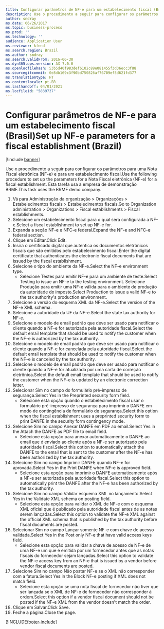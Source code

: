 ```yaml
---
title: Configurar parâmetros de NF-e para um estabelecimento fiscal (Brasil)
description: Use o procedimento a seguir para configurar os parâmetros para uma Nota Fiscal eletrônica (NF-e) e para um estabelecimento fiscal.
author: sndray
ms.date: 06/26/2017
ms.topic: business-process
ms.prod: ''
ms.technology: ''
audience: Application User
ms.reviewer: kfend
ms.search.region: Brazil
ms.author: sndray
ms.search.validFrom: 2016-06-30
ms.dyn365.ops.version: AX 7.0.0
ms.openlocfilehash: 53b5d40f983def6102c89e081455f3d36ecc3f88
ms.sourcegitcommit: 0e8db169c3f90bd750826af76709ef5d621fd377
ms.translationtype: HT
ms.contentlocale: pt-BR
ms.lasthandoff: 04/01/2021
ms.locfileid: "5839737"
---
```

# <a name="set-up-nf-e-parameters-for-a-fiscal-establishment-brazil"></a><span data-ttu-id="42ca0-103">Configurar parâmetros de NF-e para um estabelecimento fiscal (Brasil)</span><span class="sxs-lookup"><span data-stu-id="42ca0-103">Set up NF-e parameters for a fiscal establishment (Brazil)</span></span>

[!include [banner](../../includes/banner.md)]

<span data-ttu-id="42ca0-104">Use o procedimento a seguir para configurar os parâmetros para uma Nota Fiscal eletrônica (NF-e) e para um estabelecimento fiscal.</span><span class="sxs-lookup"><span data-stu-id="42ca0-104">Use the following procedure to set up the parameters for a Nota Fiscal eletrônica (NF-e) for a fiscal establishment.</span></span> <span data-ttu-id="42ca0-105">Esta tarefa usa a empresa de demonstração BRMF.</span><span class="sxs-lookup"><span data-stu-id="42ca0-105">This task uses the BRMF demo company.</span></span>

1. <span data-ttu-id="42ca0-106">Vá para Administração da organização > Organizações > Estabelecimentos fiscais > Estabelecimentos fiscais.</span><span class="sxs-lookup"><span data-stu-id="42ca0-106">Go to Organization administration > Organizations > Fiscal establishments > Fiscal establishments.</span></span>
2. <span data-ttu-id="42ca0-107">Selecione um estabelecimento fiscal para o qual será configurada a NF-e.</span><span class="sxs-lookup"><span data-stu-id="42ca0-107">Select a fiscal establishment to set up NF-e for.</span></span>
3. <span data-ttu-id="42ca0-108">Expanda a seção NF-e e NFC-e federal.</span><span class="sxs-lookup"><span data-stu-id="42ca0-108">Expand the NF-e and NFC-e federal section.</span></span>
4. <span data-ttu-id="42ca0-109">Clique em Editar.</span><span class="sxs-lookup"><span data-stu-id="42ca0-109">Click Edit.</span></span>
5. <span data-ttu-id="42ca0-110">Insira o certificado digital que autentica os documentos eletrônicos fiscais que são emitidos pelo estabelecimento fiscal.</span><span class="sxs-lookup"><span data-stu-id="42ca0-110">Enter the digital certificate that authenticates the electronic fiscal documents that are issued by the fiscal establishment.</span></span>
6. <span data-ttu-id="42ca0-111">Selecione o tipo do ambiente da NF-e.</span><span class="sxs-lookup"><span data-stu-id="42ca0-111">Select the NF-e environment type.</span></span>
    * <span data-ttu-id="42ca0-112">Selecione Testes para emitir NF-e para um ambiente de teste.</span><span class="sxs-lookup"><span data-stu-id="42ca0-112">Select Testing to issue an NF-e to the testing environment.</span></span> <span data-ttu-id="42ca0-113">Selecione Produção para emitir uma NF-e válida para o ambiente de produção da autoridade do imposto.</span><span class="sxs-lookup"><span data-stu-id="42ca0-113">Select Production to issue a valid NF-e to the tax authority's production environment.</span></span>  
7. <span data-ttu-id="42ca0-114">Selecione a versão do esquema XML da NF-e.</span><span class="sxs-lookup"><span data-stu-id="42ca0-114">Select the version of the NF-e XML schema.</span></span>
8. <span data-ttu-id="42ca0-115">Selecione a autoridade da UF da NF-e.</span><span class="sxs-lookup"><span data-stu-id="42ca0-115">Select the state tax authority for NF-e.</span></span>
9. <span data-ttu-id="42ca0-116">Selecione o modelo de email padrão que deve ser usado para notificar o cliente quando a NF-e for autorizada pela autoridade fiscal.</span><span class="sxs-lookup"><span data-stu-id="42ca0-116">Select the default email template that should be used to notify the customer when the NF-e is authorized by the tax authority.</span></span>
10. <span data-ttu-id="42ca0-117">Selecione o modelo de email padrão que deve ser usado para notificar o cliente quando a NF-e for cancelada pela autoridade fiscal.</span><span class="sxs-lookup"><span data-stu-id="42ca0-117">Select the default email template that should be used to notify the customer when the NF-e is canceled by the tax authority.</span></span>
11. <span data-ttu-id="42ca0-118">Selecione o modelo de email padrão que deve ser usado para notificar o cliente quando a NF-e for atualizada por uma carta de correção eletrônica.</span><span class="sxs-lookup"><span data-stu-id="42ca0-118">Select the default email template that should be used to notify the customer when the NF-e is updated by an electronic correction letter.</span></span>
12. <span data-ttu-id="42ca0-119">Selecionar Sim no campo do formulário pré-impresso de segurança.</span><span class="sxs-lookup"><span data-stu-id="42ca0-119">Select Yes in the Preprinted security form field.</span></span>
    * <span data-ttu-id="42ca0-120">Selecione esta opção quando o estabelecimento fiscal usar o formulário pré-impresso de segurança para imprimir o DANFE em modo de contingência de formulário de segurança.</span><span class="sxs-lookup"><span data-stu-id="42ca0-120">Select this option when the fiscal establishment uses a preprinted security form to print DANFE in the security form contingency mode.</span></span>  
13. <span data-ttu-id="42ca0-121">Selecione Sim no campo Anexar DANFE em PDF ao email.</span><span class="sxs-lookup"><span data-stu-id="42ca0-121">Select Yes in the Attach the DANFE as PDF file to  email field.</span></span>
    * <span data-ttu-id="42ca0-122">Selecione esta opção para anexar automaticamente o DANFE ao email que é enviado ao cliente após a NF-e ser autorizado pela autoridade fiscal.</span><span class="sxs-lookup"><span data-stu-id="42ca0-122">Select this option to automatically attach the DANFE to the email that is sent to the customer after the NF-e has been authorized by the tax authority.</span></span>  
14. <span data-ttu-id="42ca0-123">Selecione Sim no campo Imprimir DANFE quando NF-e for aprovada.</span><span class="sxs-lookup"><span data-stu-id="42ca0-123">Select Yes in the Print DANFE when NF-e is approved field.</span></span>
    * <span data-ttu-id="42ca0-124">Selecione esta opção para imprimir o DANFE automaticamente após a NF-e ser autorizada pela autoridade fiscal.</span><span class="sxs-lookup"><span data-stu-id="42ca0-124">Select this option to automatically print the DANFE after the NF-e has been authorized by the tax authority.</span></span>  
15. <span data-ttu-id="42ca0-125">Selecione Sim no campo Validar esquema XML no lançamento.</span><span class="sxs-lookup"><span data-stu-id="42ca0-125">Select Yes in the Validate XML schema on posting field.</span></span>
    * <span data-ttu-id="42ca0-126">Selecione esta opção para validar o XML de NF-e com o esquema XML oficial que é publicado pela autoridade fiscal antes de as notas serem lançadas.</span><span class="sxs-lookup"><span data-stu-id="42ca0-126">Select this option to validate the NF-e XML against the official XML schema that is published by the tax authority before fiscal documents are posted.</span></span>  
16. <span data-ttu-id="42ca0-127">Selecionar Sim no campo Lançar somente NF-e com chave de acesso validada.</span><span class="sxs-lookup"><span data-stu-id="42ca0-127">Select Yes in the Post only NF-e that have valid access keys field.</span></span>
    * <span data-ttu-id="42ca0-128">Selecione esta opção para validar a chave de acesso de NF-e de uma NF-e um que é emitida por um fornecedor antes que as notas fiscais do fornecedor sejam lançadas.</span><span class="sxs-lookup"><span data-stu-id="42ca0-128">Select this option to validate the NF-e access key from an NF-e that is issued by a vendor before vendor fiscal documents are posted.</span></span>  
17. <span data-ttu-id="42ca0-129">Selecione Sim no campo Não postar NF-e se o XML não corresponder com a fatura.</span><span class="sxs-lookup"><span data-stu-id="42ca0-129">Select Yes in the Block NF-e posting if XML does not match field.</span></span>
    * <span data-ttu-id="42ca0-130">Selecione esta opção se uma nota fiscal de fornecedor não tiver que ser lançada se o XML de NF-e de fornecedor não corresponder à ordem.</span><span class="sxs-lookup"><span data-stu-id="42ca0-130">Select this option if a vendor fiscal document should not be posted if the NF-e XML from the vendor doesn't match the order.</span></span>  
18. <span data-ttu-id="42ca0-131">Clique em Salvar.</span><span class="sxs-lookup"><span data-stu-id="42ca0-131">Click Save.</span></span>
19. <span data-ttu-id="42ca0-132">Feche a página.</span><span class="sxs-lookup"><span data-stu-id="42ca0-132">Close the page.</span></span>



[!INCLUDE[footer-include](../../../includes/footer-banner.md)]